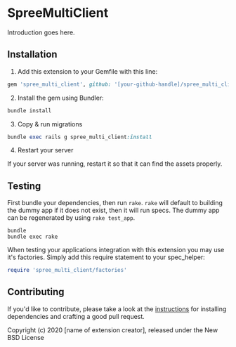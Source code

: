 # SpreeMultiClient

Introduction goes here.

## Installation

1. Add this extension to your Gemfile with this line:
  ```ruby
  gem 'spree_multi_client', github: '[your-github-handle]/spree_multi_client'
  ```

2. Install the gem using Bundler:
  ```ruby
  bundle install
  ```

3. Copy & run migrations
  ```ruby
  bundle exec rails g spree_multi_client:install
  ```

4. Restart your server

  If your server was running, restart it so that it can find the assets properly.

## Testing

First bundle your dependencies, then run `rake`. `rake` will default to building the dummy app if it does not exist, then it will run specs. The dummy app can be regenerated by using `rake test_app`.

```shell
bundle
bundle exec rake
```

When testing your applications integration with this extension you may use it's factories.
Simply add this require statement to your spec_helper:

```ruby
require 'spree_multi_client/factories'
```


## Contributing

If you'd like to contribute, please take a look at the
[instructions](CONTRIBUTING.md) for installing dependencies and crafting a good
pull request.

Copyright (c) 2020 [name of extension creator], released under the New BSD License
